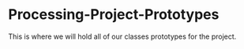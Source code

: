 # Processing-Project-Prototypes
This is where we will hold all of our classes prototypes for the project.
